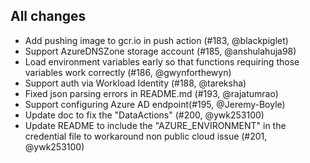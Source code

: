 ## All changes

- Add pushing image to gcr.io in push action (#183, @blackpiglet)
- Support AzureDNSZone storage account (#185, @anshulahuja98)
- Load environment variables early so that functions requiring those variables work correctly (#186, @gwynforthewyn)
- Support auth via Workload Identity (#188, @tareksha)
- Fixed json parsing errors in README.md (#193, @rajatumrao)
- Support configuring Azure AD endpoint(#195, @Jeremy-Boyle)
- Update doc to fix the "DataActions" (#200, @ywk253100)
- Update README to include the "AZURE_ENVIRONMENT" in the credential file to workaround non public cloud issue (#201, @ywk253100)